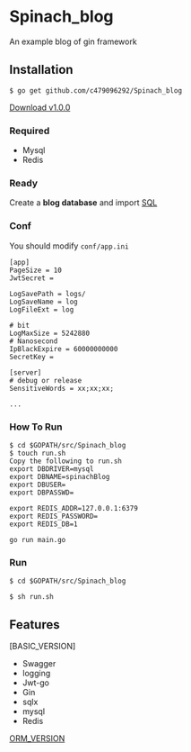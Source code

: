 # Spinach_blog

An example blog of gin framework 


## Installation
```
$ go get github.com/c479096292/Spinach_blog
```
[Download v1.0.0](https://github.com/c479096292/Spinach_blog/releases)


### Required

- Mysql
- Redis

### Ready

Create a **blog database** and import [SQL](https://github.com/c479096292/Spinach_blog/blob/master/blog.sql)

### Conf

You should modify `conf/app.ini`

```
[app]
PageSize = 10
JwtSecret = 

LogSavePath = logs/
LogSaveName = log
LogFileExt = log

# bit
LogMaxSize = 5242880
# Nanosecond
IpBlackExpire = 60000000000
SecretKey = 

[server]
# debug or release
SensitiveWords = xx;xx;xx;

...
```

### How To Run
```
$ cd $GOPATH/src/Spinach_blog
$ touch run.sh
Copy the following to run.sh
export DBDRIVER=mysql
export DBNAME=spinachBlog
export DBUSER=
export DBPASSWD=

export REDIS_ADDR=127.0.0.1:6379
export REDIS_PASSWORD=
export REDIS_DB=1

go run main.go
```

### Run
```
$ cd $GOPATH/src/Spinach_blog

$ sh run.sh
```


## Features
[BASIC_VERSION]
- Swagger
- logging
- Jwt-go
- Gin
- sqlx
- mysql
- Redis

[ORM_VERSION](https://github.com/c479096292/Spinach_blog/tree/feature)